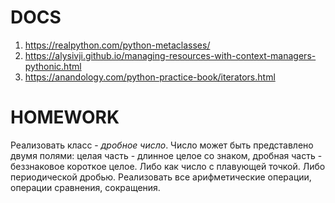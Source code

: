 # DOCS
1. https://realpython.com/python-metaclasses/
2. https://alysivji.github.io/managing-resources-with-context-managers-pythonic.html
3. https://anandology.com/python-practice-book/iterators.html

# HOMEWORK
Реализовать класс - *дробное число*. Число может быть представлено двумя полями: целая часть - длинное целое со знаком, дробная часть - беззнаковое короткое целое. Либо как число с плавующей точкой. Либо периодической дробью.
Реализовать все арифметические операции, операции сравнения, сокращения.